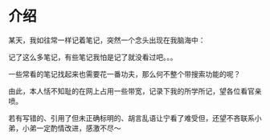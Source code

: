 # 介绍

某天，我如往常一样记着笔记，突然一个念头出现在我脑海中：

记了这么多笔记，有些笔记我怕是记了就没看过吧。。。

一些常看的笔记找起来也需要花一番功夫，那么何不整个带搜索功能的呢？

由此，本人恬不知耻的在网上占用一些带宽，记录下我的所学所记，望各位看官亲喷。

若有写错的、引用了但未正确标明的、胡言乱语让宁看了难受但，还望不吝联系小弟，小弟一定酌情改进，感激不尽～

